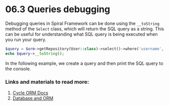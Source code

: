 # 06.3 Queries debugging

Debugging queries in Spiral Framework can be done using the `__toString` method of the `Select` class, which will return the SQL query as a string. This can be useful for understanding what SQL query is being executed when you run your query.

```php
$query = $orm->getRepository(User::class)->select()->where('username', 'test');
echo $query->__toString();
```

In the following example, we create a query and then print the SQL query to the console.

### Links and materials to read more:
1. [Cycle ORM Docs](https://cycle-orm.dev/docs)
2. [Database and ORM](https://spiral.dev/docs/basics-orm/current/en)
